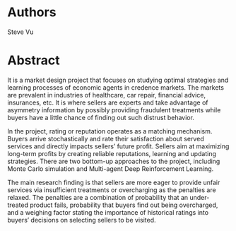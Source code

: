 # Authors

Steve Vu

# Abstract

It is a market design project that focuses on studying optimal strategies and learning processes of economic agents in credence markets. The markets are prevalent in industries of healthcare, car repair, financial advice, insurances, etc. It is where sellers are experts and take advantage of asymmetry information by possibly providing fraudulent treatments while buyers have a little chance of finding out such distrust behavior.

In the project, rating or reputation operates as a matching mechanism. Buyers arrive stochastically and rate their satisfaction about served services and directly impacts sellers’ future profit. Sellers aim at maximizing long-term profits by creating reliable reputations, learning and updating strategies. There are two bottom-up approaches to the project, including Monte Carlo simulation and Multi-agent Deep Reinforcement Learning.

The main research finding is that sellers are more eager to provide unfair services via insufficient treatments or overcharging as the penalties are relaxed. The penalties are a combination of probability that an under-treated product fails, probability that buyers find out being overcharged, and a weighing factor stating the importance of historical ratings into buyers’ decisions on selecting sellers to be visited.
